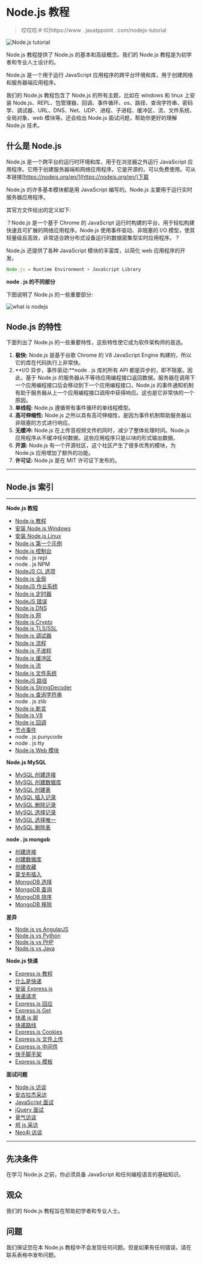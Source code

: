 # Node.js 教程

> 哎哎哎:# t0]https://www . javatppoint . com/nodejs-tutorial

![Node.js tutorial](img/25cdf2f9b0a684c584b380eea9d3256e.png)

Node.js 教程提供了 Node.js 的基本和高级概念。我们的 Node.js 教程是为初学者和专业人士设计的。

Node.js 是一个用于运行 JavaScript 应用程序的跨平台环境和库，用于创建网络和服务器端应用程序。

我们的 Node.js 教程包含了 Node.js 的所有主题，比如在 windows 和 linux 上安装 Node.js、REPL、包管理器、回调、事件循环、os、路径、查询字符串、密码学、调试器、URL、DNS、Net、UDP、进程、子进程、缓冲区、流、文件系统、全局对象、web 模块等。还会给出 Node.js 面试问题，帮助你更好的理解 Node.js 技术。

## 什么是 Node.js

Node.js 是一个跨平台的运行时环境和库，用于在浏览器之外运行 JavaScript 应用程序。它用于创建服务器端和网络应用程序。它是开源的，可以免费使用。可从本链接[https://nodejs.org/en/](https://nodejs.org/en/)下载

Node.js 的许多基本模块都是用 JavaScript 编写的。Node.js 主要用于运行实时服务器应用程序。

其官方文件给出的定义如下:

？Node.js 是一个基于 Chrome 的 JavaScript 运行时构建的平台，用于轻松构建快速且可扩展的网络应用程序。Node.js 使用事件驱动、非阻塞的 I/O 模型，使其轻量级且高效，非常适合跨分布式设备运行的数据密集型实时应用程序。？

Node.js 还提供了各种 JavaScript 模块的丰富库，以简化 web 应用程序的开发。

```js
Node.js = Runtime Environment + JavaScript Library

```

**node . js 的不同部分**

下图说明了 Node.js 的一些重要部分:

![what is nodejs](img/9188c0e308380255b051303937e278d0.png)

## Node.js 的特性

下面列出了 Node.js 的一些重要特性，这些特性使它成为软件架构师的首选。

1.  **极快:** Node.js 是基于谷歌 Chrome 的 V8 JavaScript Engine 构建的，所以它的库在代码执行上非常快。
2.  **I/O 异步，事件驱动:**node . js 库的所有 API 都是异步的，即不阻塞。因此，基于 Node.js 的服务器从不等待应用编程接口返回数据。服务器在调用下一个应用编程接口后会移动到下一个应用编程接口，Node.js 的事件通知机制有助于服务器从上一个应用编程接口调用中获得响应。这也是它非常快的一个原因。
3.  **单线程:** Node.js 遵循带有事件循环的单线程模型。
4.  **高可伸缩性:** Node.js 之所以具有高可伸缩性，是因为事件机制帮助服务器以非阻塞的方式进行响应。
5.  **无缓冲:** Node.js 在上传音视频文件的同时，减少了整体处理时间。Node.js 应用程序从不缓冲任何数据。这些应用程序只是以块的形式输出数据。
6.  **开源:** Node.js 有一个开源社区，这个社区产生了很多优秀的模块，为 Node.js 应用增加了额外的功能。
7.  **许可证:** Node.js 是在 MIT 许可证下发布的。

* * *

## Node.js 索引

* * *

**Node.js 教程**

*   [Node.js 教程](nodejs-tutorial)
*   [安装 Node.js Windows](install-nodejs)
*   [安装 Node.js Linux](install-nodejs-on-linux-ubuntu-centos)
*   [Node.js 第一个示例](nodejs-first-example)
*   [Node.js 控制台](nodejs-console)
*   node . js repl
*   node . js NPM
*   [NodeJS CL 选项](nodejs-command-line-options)
*   [Node.js 全局](nodejs-global-objects)
*   [NodeJS 作业系统](nodejs-os)
*   [Node.js 定时器](nodejs-timer)
*   [NodeJS 错误](nodejs-errors)
*   [Node.js DNS](nodejs-dns)
*   [Node.js 网](nodejs-net)
*   [Node.js Crypto](nodejs-crypto)
*   [Node.js TLS/SSL](nodejs-tls-ssl)
*   [Node.js 调试器](nodejs-debugger)
*   [Node.js 流程](nodejs-process)
*   [Node.js 子进程](nodejs-child-process)
*   [Node.js 缓冲区](nodejs-buffers)
*   [Node.js 流](nodejs-streams)
*   [Node.js 文件系统](nodejs-file-system)
*   [NodeJS 路径](nodejs-path)
*   [Node.js StringDecoder](nodejs-stringdecoder)
*   [Node.js 查询字符串](nodejs-query-string)
*   node . js zlib
*   [Node.js 断言](nodejs-assertion-testing)
*   [Node.js V8](nodejs-v8)
*   [Node.js 回调](nodejs-callbacks)
*   [节点事件](nodejs-events)
*   node . js punycode
*   node . js tty
*   [Node.js Web 模块](nodejs-web-modules)

**Node.js MySQL**

*   [MySQL 创建连接](nodejs-mysql-create-connection)
*   [MySQL 创建数据库](nodejs-mysql-create-database)
*   [MySQL 创建表](nodejs-mysql-create-table)
*   [MySQL 插入记录](nodejs-mysql-insert-record)
*   [MySQL 删除记录](nodejs-mysql-delete-record)
*   [MySQL 选择记录](nodejs-mysql-select-record)
*   [MySQL 选择唯一](nodejs-mysql-select-unique-record)
*   [MySQL 删除表](nodejs-mysql-drop-table)

**node . js mongob**

*   [创建连接](nodejs-mongodb-create-connection)
*   [创建数据库](nodejs-mongodb-create-database)
*   [创建收藏](nodejs-mongodb-create-collection)
*   [蒙戈布插入](nodejs-mongodb-insert)
*   [MongoDB 选择](nodejs-mongodb-select)
*   [MongoDB 查询](nodejs-mongodb-query)
*   [MongoDB 排序](nodejs-mongodb-sorting)
*   [MongoDB 移除](nodejs-mongodb-remove)

**差异**

*   [Node.js vs AngularJS](nodejs-vs-angularjs)
*   [Node.js vs Python](nodejs-vs-python)
*   [Node.js vs PHP](nodejs-vs-php)
*   [Node.js vs Java](nodejs-vs-java)

**Node.js 快递**

*   [Express.js 教程](expressjs-tutorial)
*   [什么是快递](what-is-expressjs)
*   [安装 Express.js](install-expressjs)
*   [快递请求](expressjs-request)
*   [Express.js 回应](expressjs-response)
*   [Express.js Get](expressjs-get)
*   [快递 js 邮](expressjs-post)
*   [快递路线](expressjs-routing)
*   [Express.js Cookies](expressjs-cookies)
*   [Express.js 文件上传](expressjs-file-upload)
*   [Express.js 中间件](expressjs-middleware)
*   [快手脚手架](expressjs-scaffolding)
*   [Express.js 模板](expressjs-template)

**面试问题**

*   [Node.js 访谈](node-js-interview-questions)
*   [安古拉杰采访](angularjs-interview-questions)
*   [JavaScript 面试](javascript-interview-questions)
*   [jQuery 面试](jquery-interview-questions)
*   [骨气访谈](backbone-js-interview-questions)
*   [烬 js 采访](ember-js-interview-questions)
*   [Neo4j 访谈](neo4j-interview-questions)

* * *

## 先决条件

在学习 Node.js 之前，你必须具备 JavaScript 和任何编程语言的基础知识。

## 观众

我们的 Node.js 教程旨在帮助初学者和专业人士。

## 问题

我们保证您在本 Node.js 教程中不会发现任何问题。但是如果有任何错误，请在联系表格中发布问题。